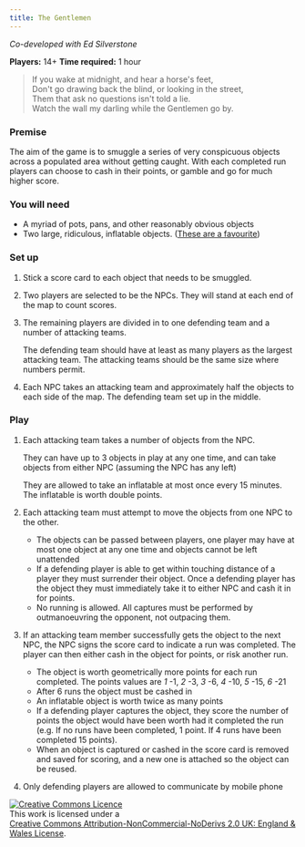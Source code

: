 ```yaml
---
title: The Gentlemen
---
```

_Co-developed with Ed Silverstone_

**Players:** 14+
**Time required:** 1 hour

>If you wake at midnight, and hear a horse's feet,  
>Don't go drawing back the blind, or looking in the street,  
>Them that ask no questions isn't told a lie.  
>Watch the wall my darling while the Gentlemen go by.  

### Premise

The aim of the game is to smuggle a series of very conspicuous objects across a populated area without getting caught. With each completed run players can choose to cash in their points, or gamble and go for much higher score.

### You will need

 - A myriad of pots, pans, and other reasonably obvious objects
 - Two large, ridiculous, inflatable objects. ([These are a favourite](http://www.elc.co.uk/Inflatable-T-Rex/138588,default,pd.html))

### Set up

1. Stick a score card to each object that needs to be smuggled.
1. Two players are selected to be the NPCs. They will stand at each end of the map to count scores.

3. The remaining players are divided in to one defending team and a number of attacking teams.

     The defending team should have at least as many players as the largest attacking team. The attacking teams should be the same size where numbers permit.
4. Each NPC takes an attacking team and approximately half the objects to each side of the map. The defending team set up in the middle.

### Play

1. Each attacking team takes a number of objects from the NPC.

     They can have up to 3 objects in play at any one time, and can take objects from either NPC (assuming the NPC has any left)

     They are allowed to take an inflatable at most once every 15 minutes. The inflatable is worth double points.
2. Each attacking team must attempt to move the objects from one NPC to the other.
     - The objects can be passed between players, one player may have at most one object at any one time and objects cannot be left unattended
     - If a defending player is able to get within touching distance of a player they must surrender their object. Once a defending player has the object they must immediately take it to either NPC and cash it in for points.
     - No running is allowed. All captures must be performed by outmanoeuvring the opponent, not outpacing them.
3. If an attacking team member successfully gets the object to the next NPC, the NPC signs the score card to indicate a run was completed. The player can then either cash in the object for points, or risk another run.
     - The object is worth geometrically more points for each run completed. The points values are *1* -1, *2* -3, *3* -6, *4* -10, *5* -15, *6* -21
     - After 6 runs the object must be cashed in
     - An inflatable object is worth twice as many points
     - If a defending player captures the object, they score the number of points the object would have been worth had it completed the run (e.g. If no runs have been completed, 1 point. If 4 runs have been completed 15 points).
     - When an object is captured or cashed in the score card is removed and saved for scoring, and a new one is attached so the object can be reused.
4. Only defending players are allowed to communicate by mobile phone

<a rel="license" href="http://creativecommons.org/licenses/by-nc-nd/2.0/uk/"><img alt="Creative Commons Licence" style="border-width:0" src="http://i.creativecommons.org/l/by-nc-nd/2.0/uk/88x31.png" /></a><br />
This work is licensed under a<br />
<a rel="license" href="http://creativecommons.org/licenses/by-nc-nd/2.0/uk/">Creative Commons Attribution-NonCommercial-NoDerivs 2.0 UK: England &amp; Wales License</a>.
